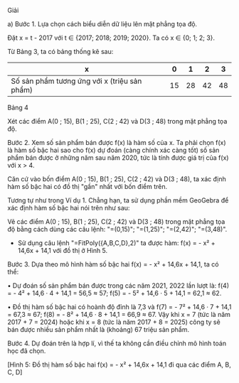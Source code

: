 Giải

a) Bước 1. Lựa chọn cách biểu diễn dữ liệu lên mặt phẳng tọa độ.

Đặt x = t - 2017 với t ∈ {2017; 2018; 2019; 2020}. Ta có x ∈ {0; 1; 2; 3}.

Từ Bảng 3, ta có bảng thống kê sau:

x | 0 | 1 | 2 | 3
--- | --- | --- | --- | ---
Số sản phẩm tương ứng với x (triệu sản phẩm) | 15 | 28 | 42 | 48

Bảng 4

Xét các điểm A(0 ; 15), B(1 ; 25), C(2 ; 42) và D(3 ; 48) trong mặt phẳng tọa độ.

Bước 2. Xem số sản phẩm bán được f(x) là hàm số của x. Ta phải chọn f(x) là hàm số bậc hai sao cho f(x) dự đoán (càng chính xác càng tốt) số sản phẩm bán được ở những năm sau năm 2020, tức là tính được giá trị của f(x) với x > 4.

Căn cứ vào bốn điểm A(0 ; 15), B(1 ; 25), C(2 ; 42) và D(3 ; 48), ta xác định hàm số bậc hai có đồ thị "gần" nhất với bốn điểm trên.

Tương tự như trong Ví dụ 1. Chẳng hạn, ta sử dụng phần mềm GeoGebra để xác định hàm số bậc hai nói trên như sau:

Vẽ các điểm A(0 ; 15), B(1 ; 25), C(2 ; 42) và D(3 ; 48) trong mặt phẳng tọa độ bằng cách dùng các câu lệnh: "=(0,15)"; "=(1,25)"; "=(2,42)"; "=(3,48)".

- Sử dụng câu lệnh "=FitPoly({A,B,C,D},2)" ta được hàm: f(x) = - x² + 14,6x + 14,1 với đồ thị ở Hình 5.

Bước 3. Dựa theo mô hình hàm số bậc hai f(x) = - x² + 14,6x + 14,1, ta có thể:

• Dự đoán số sản phẩm bán được trong các năm 2021, 2022 lần lượt là:
f(4) = - 4² + 14,6 · 4 + 14,1 = 56,5 ≈ 57; f(5) = - 5² + 14,6 · 5 + 14,1 = 62,1 ≈ 62.

• Đồ thị hàm số bậc hai có hoành độ đỉnh là 7,3 và
f(7) = - 7² + 14,6 · 7 + 14,1 = 67,3 ≈ 67; f(8) = - 8² + 14,6 · 8 + 14,1 = 66,9 ≈ 67.
Vậy khi x = 7 (tức là năm 2017 + 7 = 2024) hoặc khi x = 8 (tức là năm 2017 + 8 = 2025) công ty sẽ bán được nhiều sản phẩm nhất là (khoảng) 67 triệu sản phẩm.

Bước 4. Dự đoán trên là hợp lí, vì thế ta không cần điều chỉnh mô hình toán học đã chọn.

[Hình 5: Đồ thị hàm số bậc hai f(x) = - x² + 14,6x + 14,1 đi qua các điểm A, B, C, D]